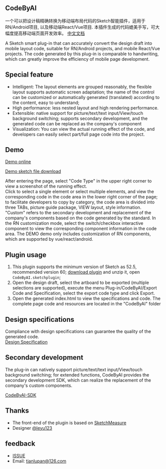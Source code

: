 ## CodeByAI
一个可以把设计稿精确转换为移动端布局代码的Sketch智能插件，适用于RN/Android项目, 以及移动端React/Vue项目. 本插件生成的代码媲美手写，可大幅度提高移动端页面开发效率。 [中文文档](https://github.com/laotian/CodeByAI/wiki/CodeByAI中文使用文档)  

A Sketch smart plug-in that can accurately convert the design draft into mobile layout code, suitable for RN/Android projects, and mobile React/Vue projects. The code generated by this plug-in is comparable to handwriting, which can greatly improve the efficiency of mobile page development.
 
## Special feature
* Intelligent: The layout elements are grouped reasonably, the flexible layout supports automatic screen adaptation; the name of the control can be customized or automatically generated (translated) according to the content, easy to understand;
* High performance: less nested layout and high rendering performance.
* Extensible: native support for picture/text/text input/View/touch background switching; supports secondary development, and the generated code can be replaced as the company's component
* Visualization: You can view the actual running effect of the code, and developers can easily select part/full page code into the project.

## Demo
[Demo online](https://service.codebyai.com/demo/index.html)  

[Demo sketch file download](https://service.codebyai.com/images/demo.sketch) 

After entering the page, select "Code Type" in the upper right corner to view a screenshot of the running effect.  
Click to select a single element or select multiple elements, and view the corresponding code in the code area in the lower right corner of the page; to facilitate developers to copy by category, the code area is divided into three TABs, picture guide package, VIEW layout, style information.  
"Custom" refers to the secondary development and replacement of the company's components based on the code generated by the standard. 
In the RN customization mode, select the switch/checkbox interactive component to view the corresponding component information in the code area. The DEMO demo only includes customization of RN components, which are supported by vue/react/android.

## Plugin usage
1. This plugin supports the minimum version of Sketch as 52.5, recommended version 60; [download plugin](https://github.com/laotian/CodeByAI/archive/master.zip) and unzip it, open `CodeByAI.sketchplugin`;
2. Open the design draft, select the artboard to be exported (multiple selections are supported), execute the menu Plug-in/CodeByAI/Export Code and Specification, select the export code type and click Export.
3. Open the generated index.html to view the specifications and code. The complete page code and resources are located in the "CodeByAI" folder

## Design specifications
Compliance with design specifications can guarantee the quality of the generated code.  
[Design Specification](https://github.com/laotian/CodeByAI/wiki/Design-Specification)


## Secondary development
The plug-in can natively support picture/text/text input/View/touch background switching; for extended functions,
CodeByAI provides the secondary development SDK, which can realize the replacement of the company's custom components.

[CodeByAI-SDK](https://github.com/laotian/codebyai-sdk)

## Thanks
- The front-end of the plugin is based on [SketchMeasure](https://github.com/utom/sketch-measure)
- Designer [@leyu123](https://github.com/leyu123)

## feedback
- [ISSUE](https://github.com/laotian/CodeByAI/issues/new)
- Email: tianlupan@126.com

